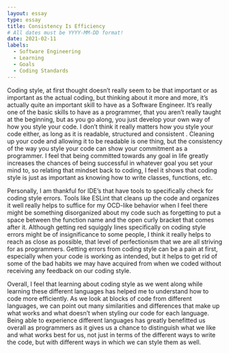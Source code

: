 ```yaml
---
layout: essay
type: essay
title: Consistency Is Efficiency
# All dates must be YYYY-MM-DD format!
date: 2021-02-11
labels:
  - Software Engineering
  - Learning
  - Goals
  - Coding Standards
---
```


Coding style, at first thought doesn’t really seem to be that important or as important as the actual coding, but thinking about it more and more, it’s actually quite an important skill to have as a Software Engineer. It’s really one of the basic skills to have as a programmer, that you aren’t really taught at the beginning, but as you go along, you just develop your own way of how you style your code. I don’t think it really matters how you style your code either, as long as it is readable, structured and consistent . Cleaning up your code and allowing it to be readable is one thing, but the consistency of the way you style your code can show your commitment as a programmer. I feel that being committed towards any goal in life greatly increases the chances of being successful in whatever goal you set your mind to, so relating that mindset back to coding, I feel it shows that coding style is just as important as knowing how to write classes, functions, etc.

Personally, I am thankful for IDE’s that have tools to specifically check for coding style errors. Tools like ESLint that cleans up the code and organizes it well really helps to suffice for my OCD-like behavior when I feel there might be something disorganized about my code such as forgetting to put a space between the function name and the open curly bracket that comes after it. Although getting red squiggly lines specifically on coding style errors might be of insignificance to some people, I think it really helps to reach as close as possible, that level of perfectionism that we are all striving for as programmers. Getting errors from coding style can be a pain at first, especially when your code is working as intended, but it helps to get rid of some of the bad habits we may have acquired from when we coded without receiving any feedback on our coding style. 

Overall, I feel that learning about coding style as we went along while learning these different languages has helped me to understand how to code more efficiently. As we look at blocks of code from different languages, we can point out many similarities and differences that make up what works and what doesn’t when styling our code for each language. Being able to experience different languages has greatly benefitted us overall as programmers as it gives us a chance to distinguish what we like and what works best for us, not just in terms of the different ways to write the code, but with different ways in which we can style them as well.
